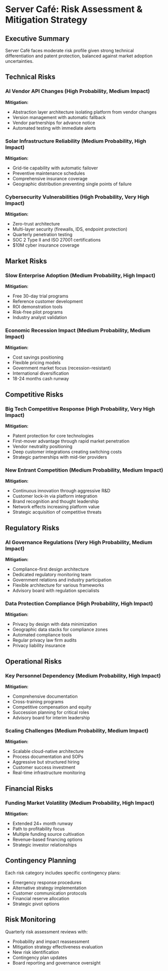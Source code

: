 # Server Café: Risk Assessment & Mitigation Strategy

## Executive Summary

Server Café faces moderate risk profile given strong technical differentiation and patent protection, balanced against market adoption uncertainties.

## Technical Risks

### AI Vendor API Changes (High Probability, Medium Impact)
**Mitigation:**
- Abstraction layer architecture isolating platform from vendor changes
- Version management with automatic fallback
- Vendor partnerships for advance notice
- Automated testing with immediate alerts

### Solar Infrastructure Reliability (Medium Probability, High Impact)
**Mitigation:**
- Grid-tie capability with automatic failover
- Preventive maintenance schedules
- Comprehensive insurance coverage
- Geographic distribution preventing single points of failure

### Cybersecurity Vulnerabilities (High Probability, Very High Impact)
**Mitigation:**
- Zero-trust architecture
- Multi-layer security (firewalls, IDS, endpoint protection)
- Quarterly penetration testing
- SOC 2 Type II and ISO 27001 certifications
- $10M cyber insurance coverage

## Market Risks

### Slow Enterprise Adoption (Medium Probability, High Impact)
**Mitigation:**
- Free 30-day trial programs
- Reference customer development
- ROI demonstration tools
- Risk-free pilot programs
- Industry analyst validation

### Economic Recession Impact (Medium Probability, Medium Impact)
**Mitigation:**
- Cost savings positioning
- Flexible pricing models
- Government market focus (recession-resistant)
- International diversification
- 18-24 months cash runway

## Competitive Risks

### Big Tech Competitive Response (High Probability, Very High Impact)
**Mitigation:**
- Patent protection for core technologies
- First-mover advantage through rapid market penetration
- Vendor neutrality positioning
- Deep customer integrations creating switching costs
- Strategic partnerships with mid-tier providers

### New Entrant Competition (Medium Probability, Medium Impact)
**Mitigation:**
- Continuous innovation through aggressive R&D
- Customer lock-in via platform integration
- Brand recognition and thought leadership
- Network effects increasing platform value
- Strategic acquisition of competitive threats

## Regulatory Risks

### AI Governance Regulations (Very High Probability, Medium Impact)
**Mitigation:**
- Compliance-first design architecture
- Dedicated regulatory monitoring team
- Government relations and industry participation
- Flexible architecture for various frameworks
- Advisory board with regulation specialists

### Data Protection Compliance (High Probability, High Impact)
**Mitigation:**
- Privacy by design with data minimization
- Geographic data stacks for compliance zones
- Automated compliance tools
- Regular privacy law firm audits
- Privacy liability insurance

## Operational Risks

### Key Personnel Dependency (Medium Probability, High Impact)
**Mitigation:**
- Comprehensive documentation
- Cross-training programs
- Competitive compensation and equity
- Succession planning for critical roles
- Advisory board for interim leadership

### Scaling Challenges (Medium Probability, Medium Impact)
**Mitigation:**
- Scalable cloud-native architecture
- Process documentation and SOPs
- Aggressive but structured hiring
- Customer success investment
- Real-time infrastructure monitoring

## Financial Risks

### Funding Market Volatility (Medium Probability, High Impact)
**Mitigation:**
- Extended 24+ month runway
- Path to profitability focus
- Multiple funding source cultivation
- Revenue-based financing options
- Strategic investor relationships

## Contingency Planning

Each risk category includes specific contingency plans:
- Emergency response procedures
- Alternative strategy implementation
- Customer communication protocols
- Financial reserve allocation
- Strategic pivot options

## Risk Monitoring

Quarterly risk assessment reviews with:
- Probability and impact reassessment
- Mitigation strategy effectiveness evaluation
- New risk identification
- Contingency plan updates
- Board reporting and governance oversight
